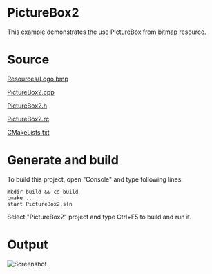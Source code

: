 # PictureBox2This example demonstrates the use PictureBox from bitmap resource.# Source[Resources/Logo.bmp](Resources/Logo.bmp)[PictureBox2.cpp](PictureBox2.cpp)[PictureBox2.h](PictureBox2.h)[PictureBox2.rc](PictureBox2.rc)[CMakeLists.txt](CMakeLists.txt)# Generate and buildTo build this project, open "Console" and type following lines:``` shellmkdir build && cd buildcmake .. start PictureBox2.sln```Select "PictureBox2" project and type Ctrl+F5 to build and run it.# Output![Screenshot](../../../docs/Pictures/PictureBox2.png)